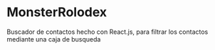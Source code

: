 # MonsterRolodex
Buscador de contactos hecho con React.js, para filtrar los contactos mediante una caja de busqueda
